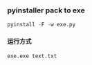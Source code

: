 ### pyinstaller pack to exe
```python
pyinstall -F -w exe.py
```

#### 运行方式
```
exe.exe text.txt
```
